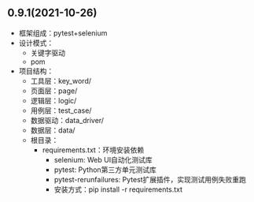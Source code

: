 ## 0.9.1(2021-10-26)

- 框架组成：pytest+selenium 
- 设计模式：
  - 关键字驱动
  - pom
- 项目结构：
  - 工具层：key_word/
  - 页面层：page/
  - 逻辑层：logic/
  - 用例层：test_case/
  - 数据驱动：data_driver/
  - 数据层：data/
  - 根目录：
    - requirements.txt：环境安装依赖
      - selenium: Web UI自动化测试库
      - pytest: Python第三方单元测试库
      - pytest-rerunfailures: Pytest扩展插件，实现测试用例失败重跑
      - 安装方式：pip install -r requirements.txt
      

